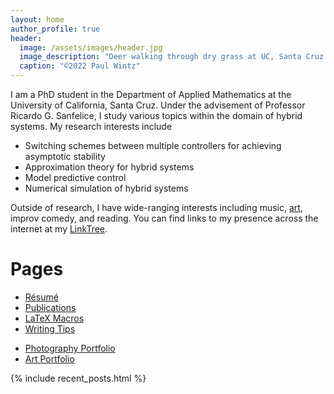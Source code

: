 ```yaml
---
layout: home
author_profile: true
header:
  image: /assets/images/header.jpg
  image_description: "Deer walking through dry grass at UC, Santa Cruz."
  caption: "©2022 Paul Wintz"
---
```


<!-- # About -->

I am a PhD student in the Department of Applied Mathematics at the University of California, Santa Cruz. Under the advisement of Professor Ricardo G. Sanfelice, I study various topics within the domain of hybrid systems. My research interests include 
- Switching schemes between multiple controllers for achieving asymptotic stability
- Approximation theory for hybrid systems
- Model predictive control
- Numerical simulation of hybrid systems

Outside of research, I have wide-ranging interests including music, [art](/art/), improv comedy, and reading. 
You can find links to my presence across the internet at my [LinkTree](https://linktr.ee/paulwintz). 

# Pages
- [Résumé](/resume)
- [Publications](/publications)
- [LaTeX Macros](/latex-macros/)
- [Writing Tips](/writing-tips/)
<!-- - [Music](/music) -->
- [Photography Portfolio](/photography/)
- [Art Portfolio](/art/)

{% include recent_posts.html %}